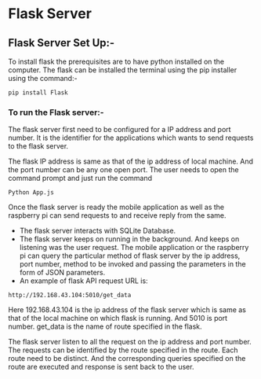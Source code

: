# Flask Server
## Flask Server Set Up:-
To install flask the prerequisites are to have python installed on the computer. The flask can be installed the terminal using the pip installer using the command:-
```
pip install Flask
```
### To run the Flask server:-
The flask server first need to be configured for a IP address and port number. It is the identifier for the applications which wants to send requests to the flask server.

The flask IP address is same as that of the ip address of local machine. And the port number can be any one open port.
The user needs to open the command prompt and just run the command
```
Python App.js 
```
Once the flask server is ready the mobile application as well as the raspberry pi can send requests to and receive reply from the same.

* The flask server interacts with SQLite Database.
* The flask server keeps on running in the background. And keeps on listening was the user request. The mobile application or the raspberry pi can query the particular method of flask server by the ip address, port number, method to be invoked and passing the parameters in the form of JSON parameters.
* An example of flask API request URL is:
```
http://192.168.43.104:5010/get_data
```
Here 192.168.43.104 is the ip address of the flask server which is same as that of the local machine on which flask is running.
And 5010 is port number. get_data is the name of route specified in the flask. 

The flask server listen to all the request on the ip address and port number. The requests can be identified by the route specified in the route. Each route need to be distinct. And the corresponding queries specified on the route are executed and response is sent back to the user.
